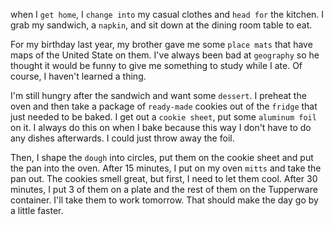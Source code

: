 when I `get home`, I `change into` my casual clothes and `head for` the kitchen. I grab my sandwich, a `napkin`, and sit down at the dining room table to eat.


For my birthday last year, my brother gave me some `place mats` that have maps of the United State on them. I've always been bad at `geography` so he thought it would be funny to give me something to study while I ate. Of course, I haven't learned a thing.

I'm still hungry after the sandwich and want some `dessert`. I preheat the oven and then take a package of `ready-made` cookies out of the `fridge` that just needed to be baked. I get out a `cookie sheet`, put some `aluminum foil` on it. I always do this on when I bake because this way I don't have to do any dishes afterwards. I could just throw away the foil. 


Then, I shape the `dough` into circles, put them on the cookie sheet and put the pan into the oven. After 15 minutes, I put on my oven `mitts` and take the pan out. The cookies smell great, but first, I need to let them cool. After 30 minutes, I put 3 of them on a plate and the rest of them on the Tupperware container. I'll take them to work tomorrow. That should make the day go by a little faster.
